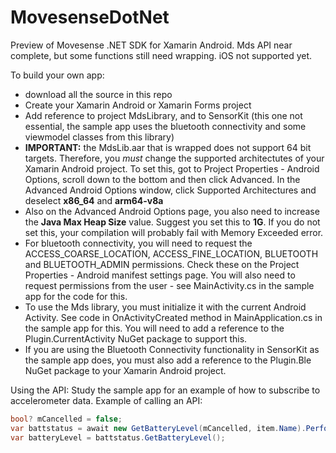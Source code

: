 # MovesenseDotNet
Preview of Movesense .NET SDK for Xamarin Android. Mds API near complete, but some functions still need wrapping. iOS not supported yet.

To build your own app:
  * download all the source in this repo
  * Create your Xamarin Android or Xamarin Forms project
  * Add reference to project MdsLibrary, and to SensorKit (this one not essential, the sample app uses the bluetooth connectivity and some viewmodel classes from this library)
  * **IMPORTANT:** the MdsLib.aar that is wrapped does not support 64 bit targets. Therefore, you *must* change the supported architectutes of your Xamarin Android project. To set this, got to Project Properties - Android Options, scroll down to the bottom and then click Advanced. In the Advanced Android Options window, click Supported Architectures and deselect **x86_64** and **arm64-v8a**
  * Also on the Advanced Android Options page, you also need to increase the **Java Max Heap Size** value. Suggest you set this to **1G**. If you do not set this, your compilation will probably fail with Memory Exceeded error.
  * For bluetooth connectivity, you will need to request the ACCESS_COARSE_LOCATION, ACCESS_FINE_LOCATION, BLUETOOTH and BLUETOOTH_ADMIN permissions. Check these on the Project Properties - Android manifest settings page. You will also need to request permissions from the user - see MainActivity.cs in the sample app for the code for this.
  * To use the Mds library, you must initialize it with the current Android Activity. See code in OnActivityCreated method in MainApplication.cs in the sample app for this. You will need to add a reference to the Plugin.CurrentActivity NuGet package to support this.
  * If you are using the Bluetooth Connectivity functionality in SensorKit as the sample app does, you must also add a reference to the Plugin.Ble NuGet package to your Xamarin Android project.

Using the API: Study the sample app for an example of how to subscribe to accelerometer data.
Example of calling an API:

```C#
bool? mCancelled = false;
var battstatus = await new GetBatteryLevel(mCancelled, item.Name).PerformWithRetryAsync();
var batteryLevel = battstatus.GetBatteryLevel();
 ```
